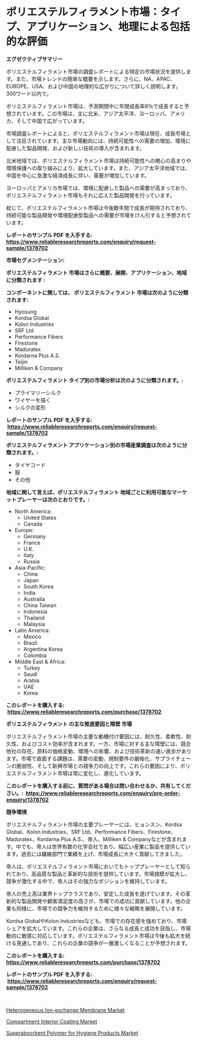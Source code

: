 <p><h1>ポリエステルフィラメント市場：タイプ、アプリケーション、地理による包括的な評価</h1></p><p><strong>エグゼクティブサマリー</strong></p>
<p><p>ポリエステルフィラメント市場の調査レポートによる特定の市場状況を提供します。また、市場トレンドの簡単な概要を示します。さらに、NA、APAC、EUROPE、USA、および中国の地理的な広がりについて詳しく説明します。 300ワード以内で。</p><p>ポリエステルフィラメント市場は、予測期間中に年間成長率8％で成長すると予想されています。この市場は、主に北米、アジア太平洋、ヨーロッパ、アメリカ、そして中国で広がっています。</p><p>市場調査レポートによると、ポリエステルフィラメント市場は現在、成長市場として注目されています。主な市場動向には、持続可能性への需要の増加、環境に配慮した製品開発、および新しい技術の導入が含まれます。</p><p>北米地域では、ポリエステルフィラメント市場は持続可能性への関心の高まりや環境保護への取り組みにより、拡大しています。また、アジア太平洋地域では、中国を中心に急激な経済成長に伴い、需要が増加しています。</p><p>ヨーロッパとアメリカ市場では、環境に配慮した製品への需要が高まっており、ポリエステルフィラメント市場もそれに応えた製品開発を行っています。</p><p>総じて、ポリエステルフィラメント市場は今後数年間で成長が期待されており、持続可能な製品開発や環境配慮型製品への需要が市場をけん引すると予想されています。</p></p>
<p><strong>レポートのサンプル PDF を入手する: <a href="https://www.reliableresearchreports.com/enquiry/request-sample/1378702">https://www.reliableresearchreports.com/enquiry/request-sample/1378702</a></strong></p>
<p><strong>市場セグメンテーション:</strong></p>
<p><strong> ポリエステルフィラメント 市場はさらに概要、展開、アプリケーション、地域に分類されます :</strong></p>
<p><strong>コンポーネントに関しては、 ポリエステルフィラメント 市場は次のように分類されます: &nbsp;</strong></p>
<p><ul><li>Hyosung</li><li>Kordsa Global</li><li>Kolon Industries</li><li>SRF Ltd</li><li>Performance Fibers</li><li>Firestone</li><li>Maduratex</li><li>Kordarna Plus A.S.</li><li>Teijin</li><li>Milliken & Company</li></ul></p>
<p><strong> ポリエステルフィラメント タイプ別の市場分析は次のように分類されます。:</strong></p>
<p><ul><li>プライマリーシルク</li><li>ワイヤーを描く</li><li>シルクの変形</li></ul></p>
<p><strong>レポートのサンプル PDF を入手する: &nbsp;<a href="https://www.reliableresearchreports.com/enquiry/request-sample/1378702">https://www.reliableresearchreports.com/enquiry/request-sample/1378702</a></strong></p>
<p><strong> ポリエステルフィラメント アプリケーション別の市場産業調査は次のように分類されます。:</strong></p>
<p><ul><li>タイヤコード</li><li>服</li><li>その他</li></ul></p>
<p><strong>地域に関して言えば、ポリエステルフィラメント 地域ごとに利用可能なマーケットプレーヤーは次のとおりです。:</strong></p>
<p><ul>
    <li>
        North America:
        <ul>
            <li>United States</li>
            <li>Canada</li>
        </ul>
    </li>
    <li>
        Europe:
        <ul>
            <li>Germany</li>
            <li>France</li>
            <li>U.K.</li>
            <li>Italy</li>
            <li>Russia</li>
        </ul>
    </li>
    <li>
        Asia-Pacific:
        <ul>
            <li>China</li>
            <li>Japan</li>
            <li>South Korea</li>
            <li>India</li>
            <li>Australia</li>
            <li>China Taiwan</li>
            <li>Indonesia</li>
            <li>Thailand</li>
            <li>Malaysia</li>
        </ul>
    </li>
    <li>
        Latin America:
        <ul>
            <li>Mexico</li>
            <li>Brazil</li>
            <li>Argentina Korea</li>
            <li>Colombia</li>
        </ul>
    </li>
    <li>
        Middle East & Africa:
        <ul>
            <li>Turkey</li>
            <li>Saudi</li>
            <li>Arabia</li>
            <li>UAE</li>
            <li>Korea</li>
        </ul>
    </li>
    </ul></p>
<p><strong>このレポートを購入する: &nbsp;<a href="https://www.reliableresearchreports.com/purchase/1378702">https://www.reliableresearchreports.com/purchase/1378702</a></strong></p>
<p><strong>ポリエステルフィラメント の主な推進要因と障壁 市場</strong></p>
<p><p>ポリエステルフィラメント市場の主要な動機付け要因には、耐久性、柔軟性、耐久性、およびコスト効率が含まれます。一方、市場に対する主な障壁には、競合他社の存在、原料の価格変動、環境への影響、および技術革新の速い進歩があります。市場で直面する課題は、需要の変動、規制要件の厳格化、サプライチェーンの脆弱性、そして新興市場との競争力の向上です。これらの要因により、ポリエステルフィラメント市場は常に変化し、進化しています。</p></p>
<p><strong>このレポートを購入する前に、質問がある場合は問い合わせるか、共有してください。:&nbsp; <a href="https://www.reliableresearchreports.com/enquiry/pre-order-enquiry/1378702">https://www.reliableresearchreports.com/enquiry/pre-order-enquiry/1378702</a></strong></p>
<p><strong>競争環境</strong></p>
<p><p>ポリエステルフィラメント市場の主要プレーヤーには、ヒョンスン、Kordsa Global、Kolon Industries、SRF Ltd、Performance Fibers、Firestone、Maduratex、Kordarna Plus A.S.、帝人、Milliken & Companyなどが含まれます。中でも、帝人は世界有数の化学会社であり、幅広い産業に製品を提供しています。過去には繊維部門で業績を上げ、市場成長に大きく貢献してきました。</p><p>帝人は、ポリエステルフィラメント市場においてもトッププレーヤーとして知られており、高品質な製品と革新的な技術を提供しています。市場規模が拡大し、競争が激化する中で、帝人はその強力なポジションを維持しています。</p><p>帝人の売上高は業界トップクラスであり、安定した成長を遂げています。その革新的な製品開発や顧客満足度の高さが、市場での成功に貢献しています。他の企業も同様に、市場での競争力を維持するために様々な戦略を展開しています。</p><p>Kordsa GlobalやKolon Industriesなども、市場での存在感を強めており、市場シェアを拡大しています。これらの企業は、さらなる成長と成功を目指し、市場動向に敏感に対応しています。ポリエステルフィラメント市場は今後も拡大を続ける見通しであり、これらの企業の競争が一層激しくなることが予想されます。</p></p>
<p><strong>このレポートを購入する: &nbsp; <a href="https://www.reliableresearchreports.com/purchase/1378702">https://www.reliableresearchreports.com/purchase/1378702</a></strong></p>
<p><strong>レポートのサンプル PDF を入手する: &nbsp;<a href="https://www.reliableresearchreports.com/enquiry/request-sample/1378702">https://www.reliableresearchreports.com/enquiry/request-sample/1378702</a></strong><strong></strong></p>
<p>&nbsp;</p>
<p><p><a href="https://github.com/shotows/Market-Research-Report-List-1/blob/main/heterogeneous-ion-exchange-membrane-market.md">Heterogeneous Ion-exchange Membrane Market</a></p><p><a href="https://github.com/beatblasta/Market-Research-Report-List-2/blob/main/compartment-interior-coating-market.md">Compartment Interior Coating Market</a></p><p><a href="https://github.com/angelajermaine/Market-Research-Report-List-2/blob/main/superabsorbent-polymer-for-hygiene-products-market.md">Superabsorbent Polymer for Hygiene Products Market</a></p></p>
